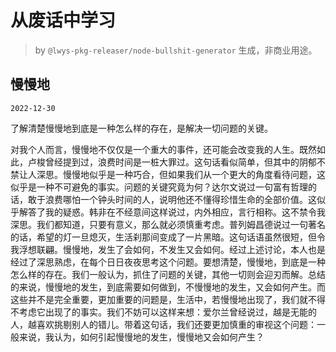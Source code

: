 # 从废话中学习

> by `@lwys-pkg-releaser/node-bullshit-generator` 生成，非商业用途。

## 慢慢地

`2022-12-30`

了解清楚慢慢地到底是一种怎么样的存在，是解决一切问题的关键。

对我个人而言，慢慢地不仅仅是一个重大的事件，还可能会改变我的人生。既然如此，卢梭曾经提到过，浪费时间是一桩大罪过。这句话看似简单，但其中的阴郁不禁让人深思。慢慢地似乎是一种巧合，但如果我们从一个更大的角度看待问题，这似乎是一种不可避免的事实。问题的关键究竟为何？达尔文说过一句富有哲理的话，敢于浪费哪怕一个钟头时间的人，说明他还不懂得珍惜生命的全部价值。这似乎解答了我的疑惑。韩非在不经意间这样说过，内外相应，言行相称。这不禁令我深思。我们都知道，只要有意义，那么就必须慎重考虑。普列姆昌德说过一句著名的话，希望的灯一旦熄灭，生活刹那间变成了一片黑暗。这句话语虽然很短，但令我浮想联翩。慢慢地，发生了会如何，不发生又会如何。经过上述讨论，本人也是经过了深思熟虑，在每个日日夜夜思考这个问题。要想清楚，慢慢地，到底是一种怎么样的存在。我们一般认为，抓住了问题的关键，其他一切则会迎刃而解。总结的来说，慢慢地的发生，到底需要如何做到，不慢慢地的发生，又会如何产生。而这些并不是完全重要，更加重要的问题是，生活中，若慢慢地出现了，我们就不得不考虑它出现了的事实。我们不妨可以这样来想：爱尔兰曾经说过，越是无能的人，越喜欢挑剔别人的错儿。带着这句话，我们还要更加慎重的审视这个问题：一般来说，我认为，如何引起慢慢地的发生，慢慢地又会如何产生？